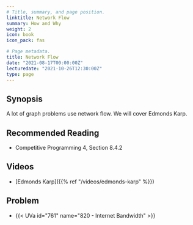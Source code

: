 ```yaml
---
# Title, summary, and page position.
linktitle: Network Flow 
summary: How and Why
weight: 2
icon: book
icon_pack: fas

# Page metadata.
title: Network Flow 
date: "2021-08-17T00:00:00Z"
lecturedate: "2021-10-26T12:30:00Z"
type: page
---
```


## Synopsis

A lot of graph problems use network flow.  We will cover Edmonds Karp.

## Recommended Reading

 - Competitive Programming 4, Section 8.4.2

## Videos 

 - [Edmonds Karp]({{% ref "/videos/edmonds-karp" %}})

## Problem

 - {{< UVa id="761" name="820 - Internet Bandwidth" >}}
